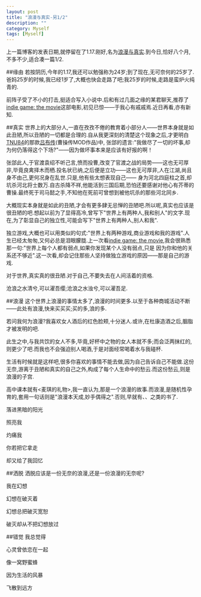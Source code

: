 ```yaml
---
layout: post
title: "浪漫与真实-另1/2"
description: ""
category: Myself
tags: [Myself]
---
```


上一篇博客的发表日期,就停留在了1.17.刚好,名为[浪漫与真实]().到今日,恰好八个月,不多不少,适合凑一篇1/2.

##缘由
若按阴历,今年的1.17,我还可以勉强称为24岁;到了现在,无可奈何的25岁了.爸妈25岁的时候,我已经1岁了,大概也快会走路了吧;我25岁的时候,走路是蛮炉火纯青的.

前阵子受了不小的打击,挺适合写入小说中.后和有过几面之缘的某君聊天,推荐了[indie game: the movie]()这部电影,初见已惊——于我心有戚戚焉.近日再看,亦有新知.

##真实
世界上的大部分人,一直在孜孜不倦的教育着小部分人——世界本身就是如此丑陋,所以丑陋的一切都是合理的.自从我更深刻的清楚这个现象之后,才更明白[TNU84]()的那款[吕布传]()(曹操传MOD作品)中,
张郃的遗言:"我做尽了一切的坏事,却为何仍落得这个下场?"——因为做坏事本来是应该有好报的啊！

张郃此人,于官渡袁绍不听己言,愤而投曹,改变了官渡之战的局势——这也无可厚非,毕竟良禽择木而栖.投名状已纳,之后便是立功——这也无可厚非,人在江湖,尚且身不由己,更何况身在乱世.只是,他有些太想表现自己——
身为河北四庭柱之首,却坑杀河北将士数万.自古杀降不祥,他能活到三国后期,恐怕还要感谢对他心有芥蒂的曹操.最终死于司马懿之手,不知他在死前可曾想到被他坑杀的那些河北同乡.

大概现实本身就是如此的丑陋,才会有更多肆无忌惮的丑陋吧.所以呢,真实也应该是很丑陋的吧.想起以前为了显得高冷,曾写下"世界上有两种人,我和别人"的文字.现在,为了彰显自己的独立性,可能会写下"世界上有两种人,别人和我".

独立游戏,大概也可以用类似的句式:"世界上有两种游戏,商业游戏和我的游戏".人生已经太匆匆,又何必总是泪眼朦胧.上一次看[indie game: the movie](),我会很熟悉那一句:"世界上每个人都有弱点,如果你发现某个人没有弱点,只是
因为你和他的关系还不够近".这一次看,却会记住那些人坚持做独立游戏的原因——那是自己的游戏.

对于世界,真实真的很丑陋.对于自己,不要失去在人间活着的资格.

沧浪之水清兮,可以濯吾缨;沧浪之水浊兮,可以濯吾足.

##浪漫
这个世界上浪漫的事情太多了,浪漫的时间更多.以至于各种商城活动不断——此处有浪漫,快来买买买;买的多,浪的多.

若问我何为浪漫?我喜欢女人酒后的红色脸颊,十分迷人.或许,在杜康造酒之后,胭脂才被发明的吧.

此生之中,与我共饮的女人不多,毕竟,好杯中之物的女人本就不多;而会泛两抹红的,则更少了吧.而我也不会强迫别人喝酒,于是对面经常喝着水与我碰杯.

生活有时候就是这样吧,很多你喜欢的事情不能去做,因为自己告诉自己不能做.这份无奈,游离于丑陋和真实的自己之外,构成了每个人生命中的愁云.而这份愁云,则是浪漫的子宫.

高中课本就有<麦琪的礼物>,我一直认为,那是一个浪漫的故事.而浪漫,是随机性孕育的,套用一句话则是"浪漫本天成,妙手偶得之".否则,早就有<thinking in romantic>、<effective romantic>、<the architecture of romantic>之类的书了.


落进黑暗的阳光

照亮我

灼痛我

你若把它拿走

却又给了我回忆

##洒脱
洒脱应该是一份无奈的浪漫,还是一份浪漫的无奈呢?


我在幻想

幻想在破灭着

幻想总把破灭宽恕

破灭却从不把幻想放过

##错觉
我总觉得

心灵曾依恋在一起

像一窝野蜜蜂

因为生活的风暴

飞散到远方